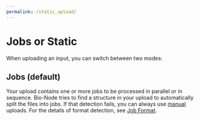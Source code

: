 ```yaml
---
permalink: /static_upload/
---
```


# Jobs or Static

When uploading an input, you can switch between two modes:

## Jobs (default)

Your upload contains one or more jobs to be processed in parallel or in sequence. Bio-Node tries to find a structure in your upload to automatically split the files into jobs. If that detection fails, you can always use [manual][1] uploads. For the details of format detection, see [Job Format][2].

[1]: /manual_upload/
[2]: /upload_format/
